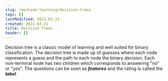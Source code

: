 ```yaml
---
slug: /machine-learning/decision-trees
tags: []
lastModified: 2021-03-21
created: 2021-03-21
title: Decision Trees
header: []
---
```


Decision tree is a classic model of learning and well suited for binary classification. The decision tree is made up of guesses where each node represents a guess and the path to each node the binary decision. Each non-terminal node has two children which corresponds to answering "no" or "yes". The questions can be seen as **_features_** and the rating is called the **_label_**.
